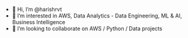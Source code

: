 - 👋 Hi, I’m @harishrvt
- 👀 I’m interested in AWS, Data Analytics - Data Engineering, ML & AI, Business Intelligence
- 💞️ I’m looking to collaborate on AWS / Python / Data projects

<!---
harishrvt/harishrvt is a ✨ special ✨ repository because its `README.md` (this file) appears on your GitHub profile.
You can click the Preview link to take a look at your changes.
--->
